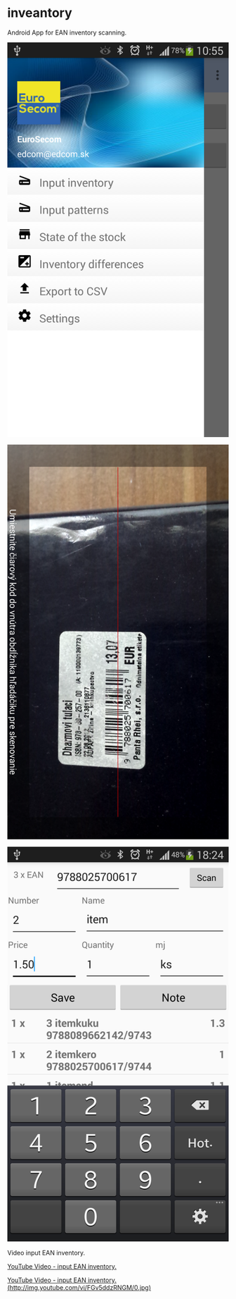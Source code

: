 # inveantory
Android App for EAN inventory scanning.


![Alt text](https://github.com/eurosecom/inveantory/blob/master/graphics/invEAN_1_new.png)

![Alt text](https://github.com/eurosecom/inveantory/blob/master/graphics/invEAN_2.png)

![Alt text](https://github.com/eurosecom/inveantory/blob/master/graphics/invEAN_3.png)


Video input EAN inventory.

[YouTube Video - input EAN inventory.](https://youtu.be/FGv5ddzRNGM)


[YouTube Video - input EAN inventory.(http://img.youtube.com/vi/FGv5ddzRNGM/0.jpg)](https://youtube.com/watch?v=FGv5ddzRNGM)


